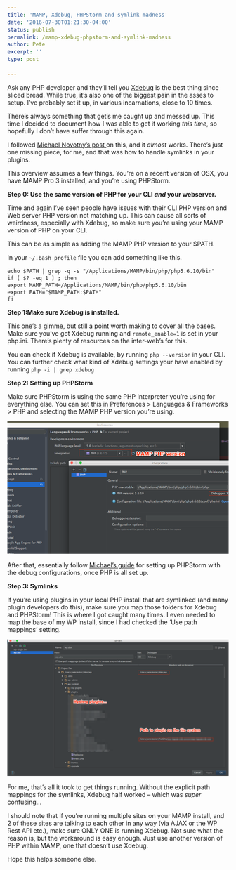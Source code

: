 ```yaml
---
title: 'MAMP, Xdebug, PHPStorm and symlink madness'
date: '2016-07-30T01:21:30-04:00'
status: publish
permalink: /mamp-xdebug-phpstorm-and-symlink-madness
author: Pete
excerpt: ''
type: post

---
```

Ask any PHP developer and they’ll tell you [Xdebug](https://xdebug.org/) is the best thing since sliced bread. While true, it’s also one of the biggest pain in the asses to setup. I’ve probably set it up, in various incarnations, close to 10 times.

There’s always something that get’s me caught up and messed up. This time I decided to document how I was able to get it working *this time*, so hopefully I don’t have suffer through this again.

I followed [Michael Novotny’s post ](http://manovotny.com/setup-phpstorm-xdebug-mamp-debugging/)on this, and it *almost* works. There’s just one missing piece, for me, and that was how to handle symlinks in your plugins.

This overview assumes a few things. You’re on a recent version of OSX, you have MAMP Pro 3 installed, and you’re using PHPStorm.

**Step 0: Use the same version of PHP for your CLI *and* your webserver.**

Time and again I’ve seen people have issues with their CLI PHP version and Web server PHP version not matching up. This can cause all sorts of weirdness, especially with Xdebug, so make sure you’re using your MAMP version of PHP on your CLI.

This can be as simple as adding the MAMP PHP version to your $PATH.

In your `~/.bash_profile` file you can add something like this.

```
echo $PATH | grep -q -s "/Applications/MAMP/bin/php/php5.6.10/bin"
if [ $? -eq 1 ] ; then
export MAMP_PATH=/Applications/MAMP/bin/php/php5.6.10/bin
export PATH="$MAMP_PATH:$PATH"
fi

```

**Step 1:Make sure Xdebug is installed.**

This one’s a gimme, but still a point worth making to cover all the bases. Make sure you’ve got Xdebug running and `remote_enable=1` is set in your php.ini. There’s plenty of resources on the inter-web’s for this.

You can check if Xdebug is available, by running `php --version` in your CLI. You can further check what kind of Xdebug settings your have enabled by running `php -i | grep xdebug`

**Step 2: Setting up PHPStorm**

Make sure PHPStorm is using the same PHP Interpreter you’re using for everything else. You can set this in Preferences &gt; Languages &amp; Frameworks &gt; PHP and selecting the MAMP PHP version you’re using.

![PHP Storm settings](../blog-post-images/Interpreters_and_Preferences_and_wpmdb-replace_php_-_wp_-____Sites_wp_-1000x599.png)

After that, essentially follow [Michael’s guide](http://manovotny.com/setup-phpstorm-xdebug-mamp-debugging/) for setting up PHPStorm with the debug configurations, once PHP is all set up.

**Step 3: Symlinks**

If you’re using plugins in your local PHP install that are symlinked (and many plugin developers do this), make sure you map those folders for Xdebug and PHPStorm! This is where I got caught many times. I even needed to map the base of my WP install, since I had checked the ‘Use path mappings’ setting.

![Servers_and_Run_Debug_Configurations](../blog-post-images/Servers_and_Run_Debug_Configurations.png)

For me, that’s all it took to get things running. Without the explicit path mappings for the symlinks, Xdebug half worked – which was *super* confusing…

I should note that if you’re running multiple sites on your MAMP install, and 2 of these sites are talking to each other in any way (via AJAX or the WP Rest API etc.), make sure ONLY ONE is running Xdebug. Not sure what the reason is, but the workaround is easy enough. Just use another version of PHP within MAMP, one that doesn’t use Xdebug.

Hope this helps someone else.